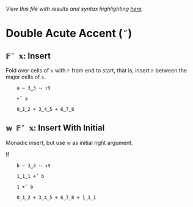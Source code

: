 *View this file with results and syntax highlighting [here](https://mlochbaum.github.io/BQN/help/insert.html).*

# Double Acute Accent (`˝`)

## `𝔽˝ 𝕩`: Insert

Fold over cells of `𝕩` with `𝔽` from end to start, that is, insert `𝔽` between the major cells of `𝕩`.

        a ← 3‿3 ⥊ ↕9

        +˝ a

        0‿1‿2 + 3‿4‿5 + 6‿7‿8


## `𝕨 𝔽˝ 𝕩`: Insert With Initial

Monadic insert, but use `𝕨` as initial right argument.

If

        b ← 3‿3 ⥊ ↕9

        1‿1‿1 +˝ b

        1 +˝ b

        0‿1‿2 + 3‿4‿5 + 6‿7‿8 + 1‿1‿1
